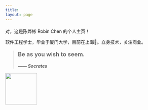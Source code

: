 ```yaml
---
title:
layout: page
---
```


<h1 class="main-color" style="font-size: 1em; font-weight: 400;">
对，这是陈烨彬 Robin Chen 的个人主页！
</h1>

软件工程学士，毕业于厦门大学，目前在上海📍。立身技术，关注商业。

<blockquote class="blockquote-center">
<p style="font-size: 1.3em; font-weight: 600;">Be as you wish to seem.</p>
<p style="font-style: italic;"><strong> —— Socrates</strong></p>
</blockquote>

<img src="https://alicdn.celier-china.com/robin-contact.png" width="100"/>